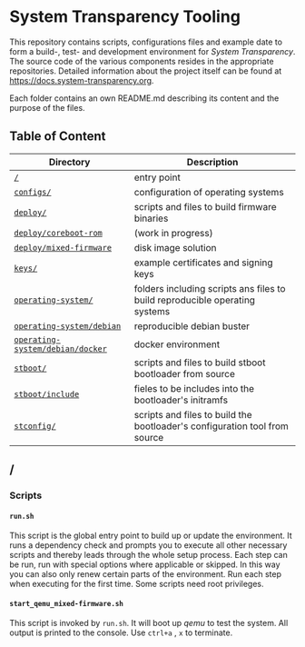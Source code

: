 # System Transparency Tooling
This repository contains scripts, configurations files and example date to form a build-, test- and development environment for *System Transparency*.
The source code of the various components resides in the appropriate repositories. Detailed information about the project itself can be found at https://docs.system-transparency.org.

Each folder contains an own README.md describing its content and the purpose of the files.

## Table of Content
Directory | Description
------------ | -------------
[`/`](#scripts) | entry point
[`configs/`](configs/README.md) | configuration of operating systems
[`deploy/`](deploy/README.md) | scripts and files to build firmware binaries
[`deploy/coreboot-rom`](deploy/coreboot-rom/README.md) | (work in progress)
[`deploy/mixed-firmware`](deploy/mixed-firmware/README.md) | disk image solution
[`keys/`](keys/README.md) | example certificates and signing keys
[`operating-system/`](operating-system/README.md) | folders including scripts ans files to build reproducible operating systems
[`operating-system/debian`](operating-system/debian/README.md) | reproducible debian buster
[`operating-system/debian/docker`](operating-system/debian/docker/README.md) | docker environment
[`stboot/`](stboot/README.md) | scripts and files to build stboot bootloader from source 
[`stboot/include`](stboot/include/README.md) | fieles to be includes into the bootloader's initramfs
[`stconfig/`](stconfig/README.md) | scripts and files to build the bootloader's configuration tool from source

## /
### Scripts
#### `run.sh`
This script is the global entry point to build up or update the environment.
It runs a dependency check and prompts you to execute all other necessary scripts and thereby leads through the whole setup process. Each step can be run, run with special options where applicable or skipped. In this way you can also only renew certain parts of the environment.
Run each step when executing for the first time. Some scripts need root privileges.

#### `start_qemu_mixed-firmware.sh`
This script is invoked by `run.sh`. It will boot up *qemu* to test the system. All output is printed to the console.
Use `ctrl+a` , `x` to terminate.

